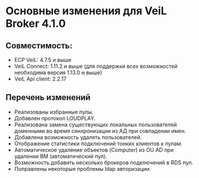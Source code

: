 # Основные изменения для VeiL Broker 4.1.0

## Совместимость:

- ECP VeiL: 4.7.5 и выше
- VeiL Connect: 1.11.2 и выше (для поддержки всех возможностей необходима версия 1.13.0 и выше)
- VeiL Api client: 2.2.17

## Перечень изменений

- Реализованы избранные пулы.
- Добавлен протокол LOUDPLAY.
- Реализована замена существующих локальных пользователей доменными во время синхронизации из АД при совпадении имен.
- Добавлена возможность удалять пользователей.
- Отображение статистики подключений тонких клиентов к пулам.
- Автоматическое удаление объектов (Computer) из OU AD при удалении ВМ (автоматический пул).
- Возможность добавить несколько брокеров подключений в RDS пул.
- Поправлены некоторые проблемы ldap авторизации.